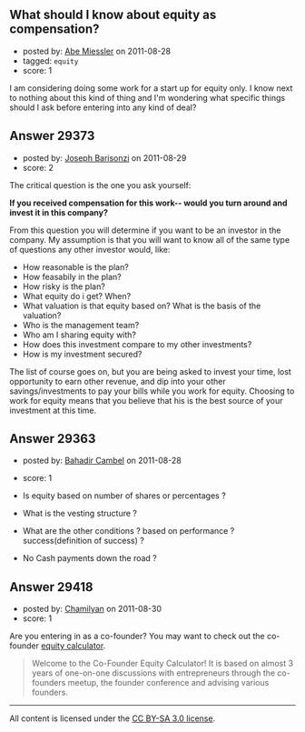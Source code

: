 ## What should I know about equity as compensation?

- posted by: [Abe Miessler](https://stackexchange.com/users/-1/4318-abe-miessler) on 2011-08-28
- tagged: `equity`
- score: 1

I am considering doing some work for a start up for equity only. I know next to nothing about this kind of thing and I'm wondering what specific things should I ask before entering into any kind of deal?  


## Answer 29373

- posted by: [Joseph Barisonzi](https://stackexchange.com/users/-1/8791-joseph-barisonzi) on 2011-08-29
- score: 2

The critical question is the one you ask yourself:

**If you received compensation for this work-- would you turn around and invest it in this company?** 

From this question you will determine if you want to be an investor in the company. My assumption is that you will want to know all of the same type of questions any other investor would, like:

 - How reasonable is the plan?
 - How feasabily in the plan?
 - How risky is the plan?
 - What equity do i get? When? 
 - What valuation is that equity based on? What is the basis of the valuation? 
 - Who is the management team? 
 - Who am I sharing equity with? 
 - How does this investment compare to my other investments?
 - How is my investment secured? 

The list of course goes on, but you are being asked to invest your time, lost opportunity to earn other revenue, and dip into your other savings/investments to pay your bills while you work for equity. Choosing to work for equity means that you believe that his is the best source of your investment at this time. 


## Answer 29363

- posted by: [Bahadir Cambel](https://stackexchange.com/users/-1/9645-bahadir-cambel) on 2011-08-28
- score: 1


 - Is equity based on number of shares or percentages ? 
 - What is the vesting structure ?
 - What are the other conditions ? based on performance ? success(definition of success) ?
 - No Cash payments down the road ?
 




## Answer 29418

- posted by: [Chamilyan](https://stackexchange.com/users/-1/12494-chamilyan) on 2011-08-30
- score: 1

<p>Are you entering in as a co-founder? You may want to check out the co-founder <a href="http://foundrs.com/calculator/index.php" rel="nofollow">equity calculator</a>.</p>

<blockquote>
  <p>Welcome to the Co-Founder Equity Calculator! It is based on almost 3
  years of one-on-one discussions with entrepreneurs through the
  co-founders meetup, the founder conference and advising various
  founders.</p>
</blockquote>




---

All content is licensed under the [CC BY-SA 3.0 license](https://creativecommons.org/licenses/by-sa/3.0/).
